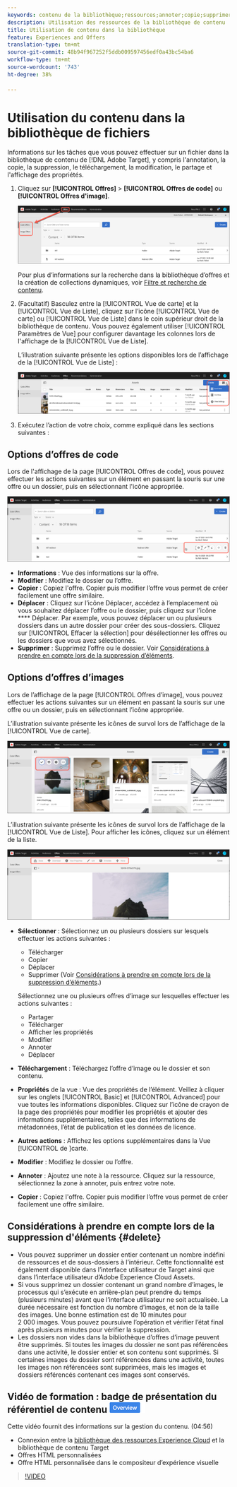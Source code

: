 ```yaml
---
keywords: contenu de la bibliothèque;ressources;annoter;copie;supprimer une ressource;télécharger une ressource;modifier du contenu;partager une carte;afficher les propriétés du contenu
description: Utilisation des ressources de la bibliothèque de contenu
title: Utilisation de contenu dans la bibliothèque
feature: Experiences and Offers
translation-type: tm+mt
source-git-commit: 48b94f967252f5ddb009597456edf0a43bc54ba6
workflow-type: tm+mt
source-wordcount: '743'
ht-degree: 38%

---
```



# Utilisation du contenu dans la bibliothèque de fichiers

Informations sur les tâches que vous pouvez effectuer sur un fichier dans la bibliothèque de contenu de [!DNL Adobe Target], y compris l&#39;annotation, la copie, la suppression, le téléchargement, la modification, le partage et l&#39;affichage des propriétés.

1. Cliquez sur **[!UICONTROL Offres]** > **[!UICONTROL Offres de code]** ou **[!UICONTROL Offres d&#39;image]**.

   ![Onglets Offres de code et Offres d’image](/help/c-experiences/c-manage-content/assets/offers-both.png)

   Pour plus d’informations sur la recherche dans la bibliothèque d’offres et la création de collections dynamiques, voir [Filtre et recherche de contenu](/help/c-experiences/c-manage-content/filter-and-search-content.md#concept_3B59B8F025BF4CEA82ECC5199D365276).

1. (Facultatif) Basculez entre la [!UICONTROL Vue de carte] et la [!UICONTROL Vue de Liste], cliquez sur l’icône [!UICONTROL Vue de carte] ou [!UICONTROL Vue de Liste] dans le coin supérieur droit de la bibliothèque de contenu. Vous pouvez également utiliser [!UICONTROL Paramètres de Vue] pour configurer davantage les colonnes lors de l&#39;affichage de la [!UICONTROL Vue de Liste].

   L’illustration suivante présente les options disponibles lors de l’affichage de la [!UICONTROL Vue de Liste] :

   ![Options de Vue de liste](/help/c-experiences/c-manage-content/assets/view-settings-options.png)

1. Exécutez l’action de votre choix, comme expliqué dans les sections suivantes :

## Options d’offres de code

Lors de l&#39;affichage de la page [!UICONTROL Offres de code], vous pouvez effectuer les actions suivantes sur un élément en passant la souris sur une offre ou un dossier, puis en sélectionnant l&#39;icône appropriée.

![Icônes de survol dans l’onglet Offres de code](/help/c-experiences/c-manage-content/assets/code-offers-hover-icons.png)

* **Informations** : Vue des informations sur la offre.
* **Modifier** : Modifiez le dossier ou l’offre.
* **Copier** : Copiez l&#39;offre. Copier puis modifier l’offre vous permet de créer facilement une offre similaire.
* **Déplacer** : Cliquez sur l’icône Déplacer, accédez à l’emplacement où vous souhaitez déplacer l’offre ou le dossier, puis cliquez sur l’icône  **** Déplacer. Par exemple, vous pouvez déplacer un ou plusieurs dossiers dans un autre dossier pour créer des sous-dossiers. Cliquez sur [!UICONTROL Effacer la sélection] pour désélectionner les offres ou les dossiers que vous avez sélectionnés.
* **Supprimer** : Supprimez l’offre ou le dossier. Voir [Considérations à prendre en compte lors de la suppression d’éléments](#delete).

## Options d’offres d’images

Lors de l’affichage de la page [!UICONTROL Offres d’image], vous pouvez effectuer les actions suivantes sur un élément en passant la souris sur une offre ou un dossier, puis en sélectionnant l’icône appropriée.

L’illustration suivante présente les icônes de survol lors de l’affichage de la [!UICONTROL Vue de carte].

![Pointez sur l’onglet Offres d’image lorsque vous êtes dans la Vue de carte.](/help/c-experiences/c-manage-content/assets/image-offers-hover-icons.png)

L’illustration suivante présente les icônes de survol lors de l’affichage de la [!UICONTROL Vue de Liste]. Pour afficher les icônes, cliquez sur un élément de la liste.

![Pointez sur l’onglet Offres d’image lorsque vous êtes dans la Vue de Liste.](/help/c-experiences/c-manage-content/assets/list-view-hover.png)

* **Sélectionner** : Sélectionnez un ou plusieurs dossiers sur lesquels effectuer les actions suivantes :

   * Télécharger
   * Copier
   * Déplacer
   * Supprimer (Voir [Considérations à prendre en compte lors de la suppression d’éléments](#delete).)

   Sélectionnez une ou plusieurs offres d’image sur lesquelles effectuer les actions suivantes :

   * Partager
   * Télécharger
   * Afficher les propriétés
   * Modifier
   * Annoter
   * Déplacer


* **Téléchargement** : Téléchargez l’offre d’image ou le dossier et son contenu.
* **Propriétés** de la vue : Vue des propriétés de l’élément. Veillez à cliquer sur les onglets [!UICONTROL Basic] et [!UICONTROL Advanced] pour vue toutes les informations disponibles. Cliquez sur l’icône de crayon de la page des propriétés pour modifier les propriétés et ajouter des informations supplémentaires, telles que des informations de métadonnées, l’état de publication et les données de licence.
* **Autres actions** : Affichez les options supplémentaires dans la Vue [!UICONTROL  de ]carte.
* **Modifier** : Modifiez le dossier ou l’offre.
* **Annoter** : Ajoutez une note à la ressource. Cliquez sur la ressource, sélectionnez la zone à annoter, puis entrez votre note.
* **Copier** : Copiez l&#39;offre. Copier puis modifier l’offre vous permet de créer facilement une offre similaire.

## Considérations à prendre en compte lors de la suppression d&#39;éléments {#delete}

* Vous pouvez supprimer un dossier entier contenant un nombre indéfini de ressources et de sous-dossiers à l’intérieur. Cette fonctionnalité est également disponible dans l’interface utilisateur de Target ainsi que dans l’interface utilisateur d’Adobe Experience Cloud Assets.
* Si vous supprimez un dossier contenant un grand nombre d’images, le processus qui s’exécute en arrière-plan peut prendre du temps (plusieurs minutes) avant que l’interface utilisateur ne soit actualisée. La durée nécessaire est fonction du nombre d’images, et non de la taille des images. Une bonne estimation est de 10 minutes pour 2 000 images. Vous pouvez poursuivre l’opération et vérifier l’état final après plusieurs minutes pour vérifier la suppression.
* Les dossiers non vides dans la bibliothèque d’offres d’image peuvent être supprimés. Si toutes les images du dossier ne sont pas référencées dans une activité, le dossier entier et son contenu sont supprimés. Si certaines images du dossier sont référencées dans une activité, toutes les images non référencées sont supprimées, mais les images et dossiers référencés contenant ces images sont conservés.

## Vidéo de formation : badge de présentation du référentiel de contenu ![Aperçu](/help/assets/overview.png)

Cette vidéo fournit des informations sur la gestion du contenu. (04:56)

* Connexion entre la [bibliothèque des ressources Experience Cloud](https://experienceleague.adobe.com/docs/core-services/interface/assets/creative-cloud.html) et la bibliothèque de contenu Target
* Offres HTML personnalisées
* Offre HTML personnalisée dans le compositeur d’expérience visuelle

>[!VIDEO](https://video.tv.adobe.com/v/17387)
